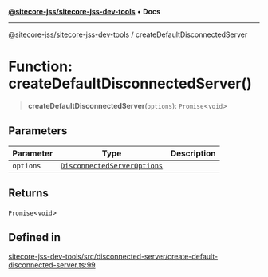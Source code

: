 [**@sitecore-jss/sitecore-jss-dev-tools**](../README.md) • **Docs**

***

[@sitecore-jss/sitecore-jss-dev-tools](../README.md) / createDefaultDisconnectedServer

# Function: createDefaultDisconnectedServer()

> **createDefaultDisconnectedServer**(`options`): `Promise`\<`void`\>

## Parameters

| Parameter | Type | Description |
| ------ | ------ | ------ |
| `options` | [`DisconnectedServerOptions`](../interfaces/DisconnectedServerOptions.md) |  |

## Returns

`Promise`\<`void`\>

## Defined in

[sitecore-jss-dev-tools/src/disconnected-server/create-default-disconnected-server.ts:99](https://github.com/Sitecore/jss/blob/5339c2cb4c0027629b555d24ea7cc930965853fe/packages/sitecore-jss-dev-tools/src/disconnected-server/create-default-disconnected-server.ts#L99)
